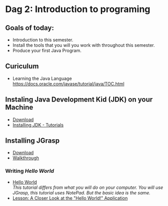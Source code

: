 # Dag 2: Introduction to programing 

## Goals of today: 
* Introduction to this semester.
* Install the tools that you will you work with throughout this semester.
* Produce your first Java Program.

## Curiculum
* Learning the Java Language https://docs.oracle.com/javase/tutorial/java/TOC.html 

## Instaling Java Development Kid (JDK) on your Machine
* [Download](http://www.oracle.com/technetwork/java/javase/downloads/jdk8-downloads-2133151.html)
* [Installing JDK - Tutorials](literature/installation.md)

## Installing JGrasp
* [Download](http://spider.eng.auburn.edu/user-cgi/grasp/grasp.pl?;dl=download_jgrasp.html)
* [Walkthrough ](https://www.youtube.com/watch?v=DHICqIYV33k)

### Writing _Hello World_ 
* [Hello World](https://docs.oracle.com/javase/tutorial/getStarted/cupojava/win32.html)    
    _This tutorial differs from what you will do on your computer. You will use JGrasp, this tutorial uses NotePad. But the basic idea is the same._    
* [Lesson: A Closer Look at the "Hello World!" Application](https://docs.oracle.com/javase/tutorial/getStarted/application/index.html)
